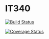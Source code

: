 # IT340

[![Build Status](https://travis-ci.org/alahjouji/IT340.svg?branch=develop)](https://travis-ci.org/alahjouji/IT340)

[![Coverage Status](https://coveralls.io/repos/alahjouji/IT340/badge.svg?branch=develop&service=github)](https://coveralls.io/github/alahjouji/IT340?branch=master)